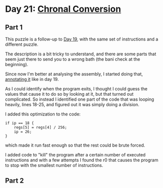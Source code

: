 # Day 21: [Chronal Conversion](https://adventofcode.com/2018/day/21)

## Part 1

This puzzle is a follow-up to [Day 19](../day19/README.md), with the same set of instructions and a different puzzle.

The description is a bit tricky to understand, and there are some parts that seem just there to send you to a wrong bath (the bani check at the beginning).

Since now I'm better at analysing the assembly, I started doing that, [annotating it](resources/annotated_input) like in day 19.

As I could identify when the program exits, I thought I could guess the values that cause it to do so by looking at it, but that turned out complicated. So instead I identified one part of the code that was looping heavily, lines 18-25, and figured out it was simply doing a division.

I added this optimization to the code:

    if ip == 18 {
        regs[5] = regs[4] / 256;
        ip = 26;
    }

which made it run fast enough so that the rest could be brute forced.

I added code to "kill" the program after a certain number of executed instructions and with a few attempts I found the r0 that causes the program to stop with the smallest number of instructions.

## Part 2

